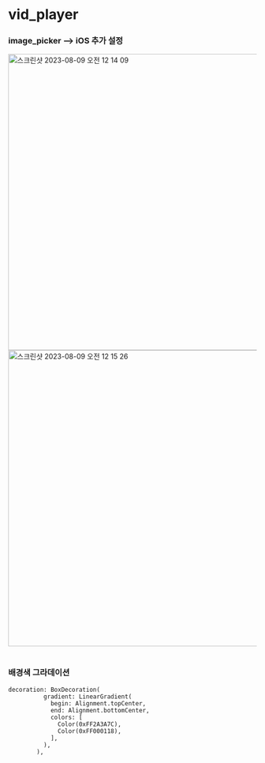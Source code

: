 # vid_player

### image_picker --> iOS 추가 설정
<img width="600" alt="스크린샷 2023-08-09 오전 12 14 09" src="https://github.com/leejihyeon240/FlutterStudy/assets/59243729/a948c6b1-1ce1-4906-b503-7d1cb08f58d3">
<br>
<img width="600" alt="스크린샷 2023-08-09 오전 12 15 26" src="https://github.com/leejihyeon240/FlutterStudy/assets/59243729/65f4226d-8a46-4047-b15e-35954d7f4111">

<br>
<br>

### 배경색 그라데이션

```
decoration: BoxDecoration(
          gradient: LinearGradient(
            begin: Alignment.topCenter,
            end: Alignment.bottomCenter,
            colors: [
              Color(0xFF2A3A7C),
              Color(0xFF000118),
            ],
          ),
        ),
```
